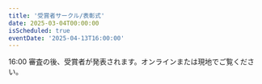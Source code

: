 ```yaml
---
title: '受賞者サークル/表彰式'
date: 2025-03-04T00:00:00
isScheduled: true
eventDate: '2025-04-13T16:00:00'
---
```


16:00 審査の後、受賞者が発表されます。オンラインまたは現地でご覧ください。
